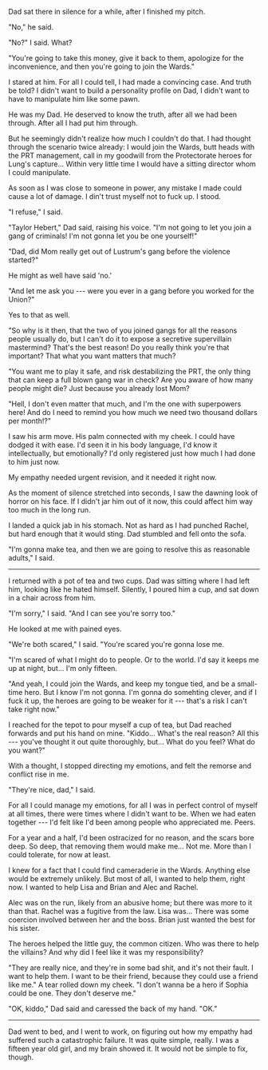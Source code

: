 Dad sat there in silence for a while, after I finished my pitch.

"No," he said.

"No?" I said. What?

"You're going to take this money, give it back to them, apologize for the inconvenience,
and then you're going to join the Wards."

I stared at him. For all I could tell, I had made a convincing case. And truth be
told? I didn't want to build a personality profile on Dad, I didn't want to have to
manipulate him like some pawn.

He was my Dad. He deserved to know the truth, after all we had been through. After all
I had put him through.

But he seemingly didn't realize how much I couldn't do that. I had thought through the
scenario twice already: I would join the Wards, butt heads with the PRT management, call
in my goodwill from the Protectorate heroes for Lung's capture... Within very little time
I would have a sitting director whom I could manipulate.

As soon as I was close to someone in power, any mistake I made could cause a lot of damage.
I din't trust myself not to fuck up. I stood.

"I refuse," I said.

"Taylor Hebert," Dad said, raising his voice. "I'm not going to let you join a gang
of criminals! I'm not gonna let you be one yourself!"

"Dad, did Mom really get out of Lustrum's gang before the violence started?"

He might as well have said 'no.'

"And let me ask you --- were you ever in a gang before you worked for the Union?"

Yes to that as well.

"So why is it then, that the two of you joined gangs for all the reasons people usually
do, but I can't do it to expose a secretive supervillain mastermind? That's the best reason!
Do you really think you're that important? That what you want matters that much?

"You want me to play it safe, and risk destabilizing the PRT, the only thing that can
keep a full blown gang war in check? Are you aware of how many people might die? Just
because you already lost Mom?

"Hell, I don't even matter that much, and I'm the one with superpowers here! And do I
need to remind you how much we need two thousand dollars per month!?"

I saw his arm move. His palm connected with my cheek. I could have dodged it with ease.
I'd seen it in his body language, I'd know it intellectually, but emotionally? I'd only
registered just how much I had done to him just now.

My empathy needed urgent revision, and it needed it right now.

As the moment of silence stretched into seconds, I saw the dawning look of horror on
his face. If I didn't jar him out of it now, this could affect him way too much in
the long run.

I landed a quick jab in his stomach. Not as hard as I had punched Rachel, but hard enough
that it would sting. Dad stumbled and fell onto the sofa.

"I'm gonna make tea, and then we are going to resolve this as reasonable adults," I said.

----

I returned with a pot of tea and two cups. Dad was sitting where I had left him, looking
like he hated himself. Silently, I poured him a cup, and sat down in a chair across from him.

"I'm sorry," I said. "And I can see you're sorry too."

He looked at me with pained eyes.

"We're both scared," I said. "You're scared you're gonna lose me.

"I'm scared of what I might do to people. Or to the world. I'd say it keeps me up
at night, but... I'm only fifteen.

"And yeah, I could join the Wards, and keep my tongue tied, and be a small-time hero.
But I know I'm not gonna. I'm gonna do somehting clever, and if I fuck it up, the heroes
are going to be weaker for it --- that's a risk I can't take right now."

I reached for the tepot to pour myself a cup of tea, but Dad reached forwards and put his
hand on mine. "Kiddo... What's the real reason? All this --- you've thought it out quite
thoroughly, but... What do you feel? What do you want?"

With a thought, I stopped directing my emotions, and felt the remorse and conflict rise in me.

"They're nice, dad," I said.

For all I could manage my emotions, for all I was in perfect control of myself at all times,
there were times where I didn't want to be. When we had eaten together --- I'd felt like I'd 
been among people who appreciated me. Peers.

For a year and a half, I'd been ostracized for no reason, and the scars bore deep. So deep,
that removing them would make me... Not me. More than I could tolerate, for now at least.

I knew for a fact that I could find cameraderie in the Wards. Anything else would be
extremely unlikely. But most of all, I wanted to help them, right now. I wanted to help
Lisa and Brian and Alec and Rachel.

Alec was on the run, likely from an abusive home; but there was more to it than that. Rachel was a
fugitive from the law. Lisa was... There was some coercion involved between her and the boss. Brian just
wanted the best for his sister.

The heroes helped the little guy, the common citizen. Who was there to help the villains?
And why did I feel like it was my responsibility?

"They are really nice, and they're in some bad shit, and it's not their fault. I want to help
them. I want to be their friend, because they could use a friend like me." A tear rolled down
my cheek. "I don't wanna be a hero if Sophia could be one. They don't deserve me."

"OK, kiddo," Dad said and caressed the back of my hand. "OK."

----

Dad went to bed, and I went to work, on figuring out how my empathy had suffered such
a catastrophic failure. It was quite simple, really. I was a fifteen year old girl,
and my brain showed it. It would not be simple to fix, though.
